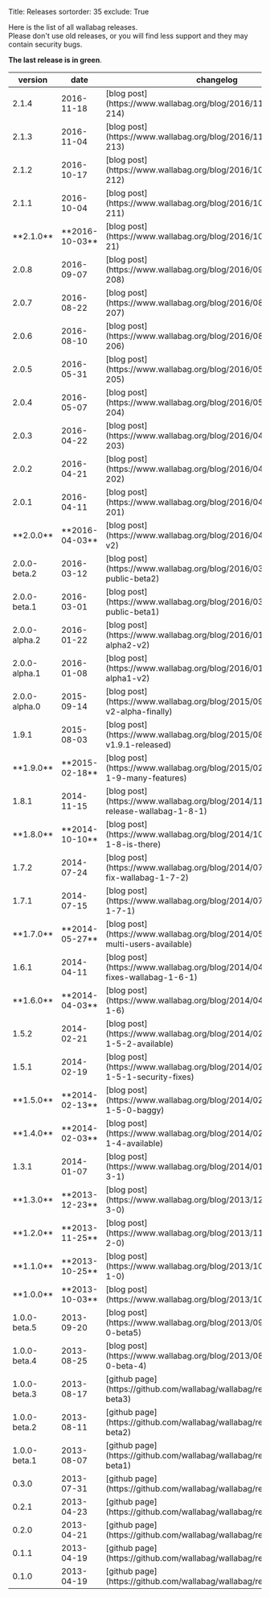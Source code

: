 Title: Releases
sortorder: 35
exclude: True

Here is the list of all wallabag releases.  
Please don't use old releases, or you will find less support and they may contain security bugs.

**The last release is in green**.

<table class="table table-striped table-hover" markdown="1">
  <thead>
    <tr>
      <th>version</th>
      <th>date</th>
      <th>changelog</th>
    </tr>
  </thead>
  <tbody>
    <tr class="success">
      <td>2.1.4</td><td>2016-11-18</td><td>[blog post](https://www.wallabag.org/blog/2016/11/18/wallabag-214)</td></tr>
    <tr>
      <td>2.1.3</td><td>2016-11-04</td><td>[blog post](https://www.wallabag.org/blog/2016/11/04/wallabag-213)</td></tr>
    <tr>
      <td>2.1.2</td><td>2016-10-17</td><td>[blog post](https://www.wallabag.org/blog/2016/10/17/wallabag-212)</td></tr>
    <tr>
      <td>2.1.1</td><td>2016-10-04</td><td>[blog post](https://www.wallabag.org/blog/2016/10/04/wallabag-211)</td></tr>
    <tr class="info">
      <td>**2.1.0**</td><td>**2016-10-03**</td><td>[blog post](https://www.wallabag.org/blog/2016/10/03/wallabag-21)</td></tr>
    <tr>
      <td>2.0.8</td><td>2016-09-07</td><td>[blog post](https://www.wallabag.org/blog/2016/09/07/wallabag-208)</td></tr>
    <tr>
      <td>2.0.7</td><td>2016-08-22</td><td>[blog post](https://www.wallabag.org/blog/2016/08/22/wallabag-207)</td></tr>
    <tr>
      <td>2.0.6</td><td>2016-08-10</td><td>[blog post](https://www.wallabag.org/blog/2016/08/10/wallabag-206)</td></tr>
    <tr>
      <td>2.0.5</td><td>2016-05-31</td><td>[blog post](https://www.wallabag.org/blog/2016/05/31/wallabag-205)</td></tr>
    <tr>
      <td>2.0.4</td><td>2016-05-07</td><td>[blog post](https://www.wallabag.org/blog/2016/05/07/wallabag-204)</td></tr>
    <tr>
      <td>2.0.3</td><td>2016-04-22</td><td>[blog post](https://www.wallabag.org/blog/2016/04/22/wallabag-203)</td></tr>
    <tr>
      <td>2.0.2</td><td>2016-04-21</td><td>[blog post](https://www.wallabag.org/blog/2016/04/21/wallabag-202)</td></tr>
    <tr>
      <td>2.0.1</td><td>2016-04-11</td><td>[blog post](https://www.wallabag.org/blog/2016/04/11/wallabag-201)</td></tr>
    <tr class="info">
      <td>**2.0.0**</td><td>**2016-04-03**</td><td>[blog post](https://www.wallabag.org/blog/2016/04/03/wallabag-v2)</td></tr>
    <tr>
      <td>2.0.0-beta.2</td><td>2016-03-12</td><td>[blog post](https://www.wallabag.org/blog/2016/03/12/wallabag-public-beta2)</td></tr>
    <tr>
      <td>2.0.0-beta.1</td><td>2016-03-01</td><td>[blog post](https://www.wallabag.org/blog/2016/03/01/wallabag-public-beta1)</td></tr>
    <tr>
      <td>2.0.0-alpha.2</td><td>2016-01-22</td><td>[blog post](https://www.wallabag.org/blog/2016/01/22/wallabag-alpha2-v2)</td></tr>
    <tr>
      <td>2.0.0-alpha.1</td><td>2016-01-08</td><td>[blog post](https://www.wallabag.org/blog/2016/01/08/wallabag-alpha1-v2)</td></tr>
    <tr>
      <td>2.0.0-alpha.0</td><td>2015-09-14</td><td>[blog post](https://www.wallabag.org/blog/2015/09/14/wallabag-v2-alpha-finally)</td></tr>
    <tr>
      <td>1.9.1</td><td>2015-08-03</td><td>[blog post](https://www.wallabag.org/blog/2015/08/03/wallabag-v1.9.1-released)</td></tr>
    <tr class="info">
      <td>**1.9.0**</td><td>**2015-02-18**</td><td>[blog post](https://www.wallabag.org/blog/2015/02/18/wallabag-1-9-many-features)</td></tr>
    <tr>
      <td>1.8.1</td><td>2014-11-15</td><td>[blog post](https://www.wallabag.org/blog/2014/11/15/new-release-wallabag-1-8-1)</td></tr>
    <tr class="info">
      <td>**1.8.0**</td><td>**2014-10-10**</td><td>[blog post](https://www.wallabag.org/blog/2014/10/10/wallabag-1-8-is-there)</td></tr>
    <tr>
      <td>1.7.2</td><td>2014-07-24</td><td>[blog post](https://www.wallabag.org/blog/2014/07/24/security-fix-wallabag-1-7-2)</td></tr>
    <tr>
      <td>1.7.1</td><td>2014-07-15</td><td>[blog post](https://www.wallabag.org/blog/2014/07/15/wallabag-1-7-1)</td></tr>
    <tr class="info">
      <td>**1.7.0**</td><td>**2014-05-27**</td><td>[blog post](https://www.wallabag.org/blog/2014/05/29/1-7-epub-multi-users-available)</td></tr>
    <tr>
      <td>1.6.1</td><td>2014-04-11</td><td>[blog post](https://www.wallabag.org/blog/2014/04/11/minor-fixes-wallabag-1-6-1)</td></tr>
    <tr class="info">
      <td>**1.6.0**</td><td>**2014-04-03**</td><td>[blog post](https://www.wallabag.org/blog/2014/04/03/wallabag-1-6)</td></tr>
    <tr>
      <td>1.5.2</td><td>2014-02-21</td><td>[blog post](https://www.wallabag.org/blog/2014/02/21/wallabag-1-5-2-available)</td></tr>
    <tr>
      <td>1.5.1</td><td>2014-02-19</td><td>[blog post](https://www.wallabag.org/blog/2014/02/19/wallabag-1-5-1-security-fixes)</td></tr>
    <tr class="info">
      <td>**1.5.0**</td><td>**2014-02-13**</td><td>[blog post](https://www.wallabag.org/blog/2014/02/13/wallabag-1-5-0-baggy)</td></tr>
    <tr class="info">
      <td>**1.4.0**</td><td>**2014-02-03**</td><td>[blog post](https://www.wallabag.org/blog/2014/02/03/wallabag-1-4-available)</td></tr>
    <tr>
      <td>1.3.1</td><td>2014-01-07</td><td>[blog post](https://www.wallabag.org/blog/2014/01/07/poche-1-3-1)</td></tr>
    <tr class="info">
      <td>**1.3.0**</td><td>**2013-12-23**</td><td>[blog post](https://www.wallabag.org/blog/2013/12/23/poche-1-3-0)</td></tr>
    <tr class="info">
      <td>**1.2.0**</td><td>**2013-11-25**</td><td>[blog post](https://www.wallabag.org/blog/2013/11/25/poche-1-2-0)</td></tr>
    <tr class="info">
      <td>**1.1.0**</td><td>**2013-10-25**</td><td>[blog post](https://www.wallabag.org/blog/2013/10/25/poche-1-1-0)</td></tr>
    <tr class="info">
      <td>**1.0.0**</td><td>**2013-10-03**</td><td>[blog post](https://www.wallabag.org/blog/2013/10/03/117)</td></tr>
    <tr>
      <td>1.0.0-beta.5</td><td>2013-09-20</td><td>[blog post](https://www.wallabag.org/blog/2013/09/20/poche-1-0-beta5)</td></tr>
    <tr>
      <td>1.0.0-beta.4</td><td>2013-08-25</td><td>[blog post](https://www.wallabag.org/blog/2013/08/27/poche-1-0-beta-4)</td></tr>
    <tr>
      <td>1.0.0-beta.3</td><td>2013-08-17</td><td>[github page](https://github.com/wallabag/wallabag/releases/tag/1.0-beta3)</td></tr>
    <tr>
      <td>1.0.0-beta.2</td><td>2013-08-11</td><td>[github page](https://github.com/wallabag/wallabag/releases/tag/1.0-beta2)</td></tr>
    <tr>
      <td>1.0.0-beta.1</td><td>2013-08-07</td><td>[github page](https://github.com/wallabag/wallabag/releases/tag/1.0-beta1)</td></tr>
    <tr>
      <td>0.3.0</td><td>2013-07-31</td><td>[github page](https://github.com/wallabag/wallabag/releases/tag/0.3)</td></tr>
    <tr>
      <td>0.2.1</td><td>2013-04-23</td><td>[github page](https://github.com/wallabag/wallabag/releases/tag/0.2.1)</td></tr>
    <tr>
      <td>0.2.0</td><td>2013-04-21</td><td>[github page](https://github.com/wallabag/wallabag/releases/tag/0.2)</td></tr>
    <tr>
      <td>0.1.1</td><td>2013-04-19</td><td>[github page](https://github.com/wallabag/wallabag/releases/tag/0.11)</td></tr>
    <tr>
      <td>0.1.0</td><td>2013-04-19</td><td>[github page](https://github.com/wallabag/wallabag/releases/tag/0.1)</td></tr>
   </tbody>
</table>
